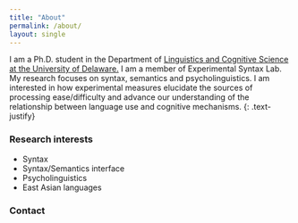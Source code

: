 ```yaml
---
title: "About"
permalink: /about/
layout: single
---
```


I am a Ph.D. student in the Department of [Linguistics and Cognitive Science at the University of Delaware.](https://www.lingcogsci.udel.edu) I am a member of Experimental Syntax Lab. My research focuses on syntax, semantics and psycholinguistics. I am interested in how experimental measures elucidate the sources of processing ease/difficulty and advance our understanding of the relationship between language use and cognitive mechanisms.
{: .text-justify} 

### Research interests

- Syntax
- Syntax/Semantics interface
- Psycholinguistics
- East Asian languages

### Contact
